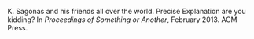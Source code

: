 K. Sagonas and his friends all over the world.
Precise Explanation are you kidding?
In _Proceedings of Something or Another_, February 2013. ACM Press.
